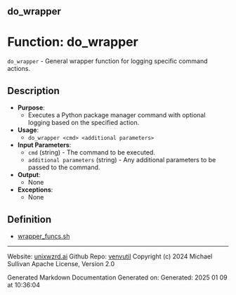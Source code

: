## do_wrapper
# Function: do_wrapper
`do_wrapper` - General wrapper function for logging specific command actions.
## Description
- **Purpose**: 
  - Executes a Python package manager command with optional logging based on the specified action.
- **Usage**: 
  - `do_wrapper <cmd> <additional parameters>`
- **Input Parameters**: 
  - `cmd` (string) - The command to be executed.
  - `additional parameters` (string) - Any additional parameters to be passed to the command.
- **Output**: 
  - None
- **Exceptions**: 
  - None

## Definition 

* [wrapper_funcs.sh](../wrapper_funcs_sh.md)
---

Website: [unixwzrd.ai](https://unixwzrd.ai)
Github Repo: [venvutil](https://github.com/unixwzrd/venvutil)
Copyright (c) 2024 Michael Sullivan
Apache License, Version 2.0

Generated Markdown Documentation
Generated on: Generated: 2025 01 09 at 10:36:04
